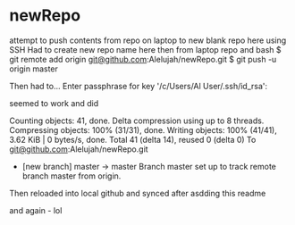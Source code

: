# newRepo
attempt to push contents from repo on laptop to new blank repo here using SSH
Had to create new repo name here then from laptop repo and bash
$ git remote add origin git@github.com:Alelujah/newRepo.git
$ git push -u origin master

Then had to...
Enter passphrase for key '/c/Users/Al User/.ssh/id_rsa':

seemed to work and did

Counting objects: 41, done.
Delta compression using up to 8 threads.
Compressing objects: 100% (31/31), done.
Writing objects: 100% (41/41), 3.62 KiB | 0 bytes/s, done.
Total 41 (delta 14), reused 0 (delta 0)
To git@github.com:Alelujah/newRepo.git
 * [new branch]      master -> master
Branch master set up to track remote branch master from origin.

Then reloaded into local github and synced after asdding this readme

and again - lol

